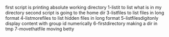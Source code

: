 first script is printing absolute working directory
1-listit to list what is in my directory
second script is going to  the home dir
3-listfiles to list files in long format
4-listmorefiles to list hidden files in long format
5-listfilesdigitonly display content with group id numerically
6-firstdirectory making a dir in tmp
7-movethatfile moving betty
